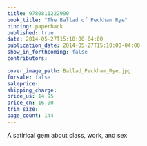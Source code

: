 ```yaml
---
title: 9780811222990
book_title: "The Ballad of Peckham Rye"
binding: paperback
published: true
date: 2014-05-27T15:10:00-04:00
publication_date: 2014-05-27T15:10:00-04:00
show_in_forthcoming: false
contributors:

cover_image_path: Ballad_Peckham_Rye.jpg
forsale: false
saleprice:
shipping_charge:
price_us: 14.95
price_cn: 16.00
trim_size:
page_count: 144
---
```

A satirical gem about class, work, and sex

